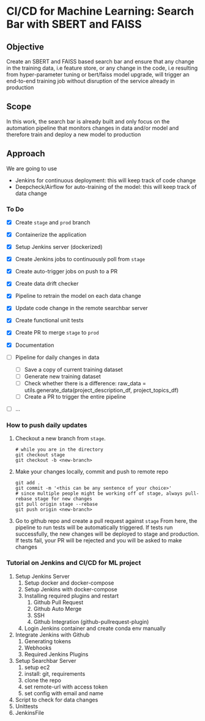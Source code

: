 # CI/CD for Machine Learning: Search Bar with SBERT and FAISS

## Objective

Create an SBERT and FAISS based search bar and ensure that any change in the training data, i.e feature store, or any change in the code, i.e resulting from hyper-parameter tuning or bert/faiss model upgrade, will trigger an end-to-end training job without disruption of the service already in production

## Scope
In this work, the search bar is already built and only focus on the automation pipeline that monitors changes in data and/or model and therefore train and deploy a new model to production

## Approach
We are going to use 
- Jenkins for continuous deployment: this will keep track of code change
- Deepcheck/Airflow for auto-training of the model: this will keep track of data change

### To Do 
- [x] Create `stage` and `prod` branch
- [x] Containerize the application
- [x] Setup Jenkins server (dockerized)
- [x] Create Jenkins jobs to continuously poll from `stage`
- [x] Create auto-trigger jobs on push to a PR
- [x] Create data drift checker
- [x] Pipeline to retrain the model on each data change
- [x] Update code change in the remote searchbar server
- [x] Create functional unit tests
- [x] Create PR to merge `stage` to `prod`
- [x] Documentation
- [ ] Pipeline for daily changes in data
  - [ ] Save a copy of current training dataset
  - [ ] Generate new training dataset
  - [ ] Check whether there is a difference: raw_data = utils.generate_data(project_description_df, project_topics_df)
  - [ ] Create a PR to trigger the entire pipeline
- [ ] ...

  

### How to push daily updates
1. Checkout a new branch from `stage`. 
   ```
   # while you are in the directory
   git checkout stage
   git checkout -b <new-branch>
   ```
2. Make your changes locally, commit and push to remote repo
   ```
   git add .
   git commit -m '<this can be any sentence of your choice>'
   # since multiple people might be working off of stage, always pull-rebase stage for new changes
   git pull origin stage --rebase
   git push origin <new-branch>
   ```
3. Go to github repo and create a pull request against `stage`
   From here, the pipeline to run tests will be automatically triggered. 
   If tests run successfully, the new changes will be deployed to stage and production.
   If tests fail, your PR will be rejected and you will be asked to make changes

### Tutorial on Jenkins and CI/CD for ML project

1. Setup Jenkins Server
   1. Setup docker and docker-compose
   2. Setup Jenkins with docker-compose
   3. Installing required plugins and restart
      1. Github Pull Request
      2. Github Auto Merge
      3. SSH
      4. Github Integration (github-pullrequest-plugin)
   5. Login Jenkins container and create conda env manually
2. Integrate Jenkins with Github 
   1. Generating tokens
   2. Webhooks
   3. Required Jenkins Plugins
3. Setup Searchbar Server
   1. setup ec2
   2. install: git, requirements
   3. clone the repo
   4. set remote-url with access token
   5. set config with email and name
4. Script to check for data changes
5. Unittests
6. JenkinsFile
